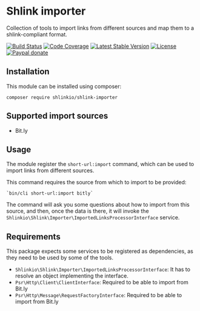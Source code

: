 # Shlink importer

Collection of tools to import links from different sources and map them to a shlink-compliant format.

[![Build Status](https://img.shields.io/github/workflow/status/shlinkio/shlink-importer/Continuous%20integration/main?logo=github&style=flat-square)](https://github.com/shlinkio/shlink-importer/actions?query=workflow%3A%22Continuous+integration%22)
[![Code Coverage](https://img.shields.io/codecov/c/gh/shlinkio/shlink-importer/main?style=flat-square)](https://app.codecov.io/gh/shlinkio/shlink-importer)
[![Latest Stable Version](https://img.shields.io/github/release/shlinkio/shlink-importer.svg?style=flat-square)](https://packagist.org/packages/shlinkio/shlink-importer)
[![License](https://img.shields.io/github/license/shlinkio/shlink-importer.svg?style=flat-square)](https://github.com/shlinkio/shlink-importer/blob/main/LICENSE)
[![Paypal donate](https://img.shields.io/badge/Donate-paypal-blue.svg?style=flat-square&logo=paypal&colorA=aaaaaa)](https://slnk.to/donate)

## Installation

This module can be installed using composer:

    composer require shlinkio/shlink-importer

## Supported import sources

* Bit.ly

## Usage

The module register the `short-url:import` command, which can be used to import links from different sources.

This command requires the source from which to import to be provided:

    `bin/cli short-url:import bitly`

The command will ask you some questions about how to import from this source, and then, once the data is there, it will invoke the `Shlinkio\Shlink\Importer\ImportedLinksProcessorInterface` service.

## Requirements

This package expects some services to be registered as dependencies, as they need to be used by some of the tools.

* `Shlinkio\Shlink\Importer\ImportedLinksProcessorInterface`: It has to resolve an object implementing the interface.
* `Psr\Http\Client\ClientInterface`: Required to be able to import from Bit.ly
* `Psr\Http\Message\RequestFactoryInterface`: Required to be able to import from Bit.ly
